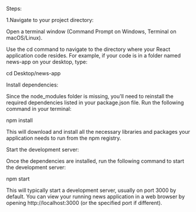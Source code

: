 Steps:

1.Navigate to your project directory:

Open a terminal window (Command Prompt on Windows, Terminal on macOS/Linux).

Use the cd command to navigate to the directory where your React application code resides.
For example, if your code is in a folder named news-app on your desktop, type:

cd Desktop/news-app

Install dependencies:

Since the node_modules folder is missing, you'll need to reinstall the required
dependencies listed in your package.json file. Run the following command in your terminal:


npm install

This will download and install all the necessary libraries and packages your application needs to run from the npm registry.

Start the development server:

Once the dependencies are installed, run the following command to start the development server:

npm start

This will typically start a development server, usually on port 3000 by default.
You can view your running news application in a web browser by opening
 http://localhost:3000 (or the specified port if different).
